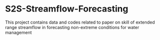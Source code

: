 # S2S-Streamflow-Forecasting
This project contains data and codes related to paper on skill of extended range streamflow in forecasting non-extreme conditions for water management
